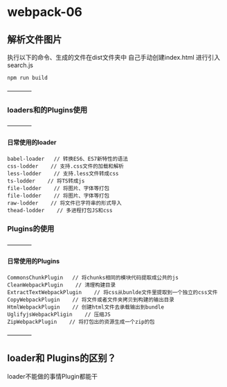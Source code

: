 # webpack-06

## 解析文件图片

执行以下的命令、生成的文件在dist文件夹中 自己手动创建index.html 进行引入search.js
```shell
npm run build  
```
————
### loaders和的Plugins使用
————
#### 日常使用的loader

```shell
babel-loader   // 转换ES6、ES7新特性的语法
css-lodder    // 支持.css文件的加载和解析
less-lodder    // 支持.less文件转成css
ts-lodder    // 将TS转成js
file-lodder    // 将图片、字体等打包
file-lodder    // 将图片、字体等打包
raw-lodder    // 将文件已字符串的形式导入
thead-lodder    // 多进程打包JS和css
```

### Plugins的使用
————
#### 日常使用的Plugins

```shell
CommonsChunkPlugin   // 将chunks相同的模块代码提取成公共的js
CleanWebpackPlugin    // 清理构建目录
ExtractTextWebpackPlugin    // 将css从bunlde文件里提取到一个独立的css文件
CopyWebpackPlugin    // 将文件或者文件夹拷贝到构建的输出目录
HtmlWebpackPlugin    // 创建html文件去承载输出到bundle
UglifyjsWebpackPligin    // 压缩JS
ZipWebpackPlugin    // 将打包出的资源生成一个zip的包
```

————
## loader和 Plugins的区别？

loader不能做的事情Plugin都能干



